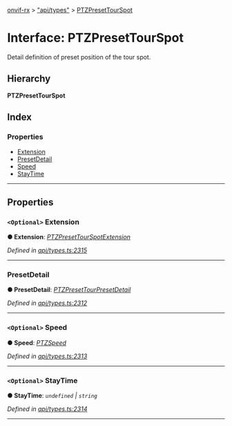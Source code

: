 [onvif-rx](../README.md) > ["api/types"](../modules/_api_types_.md) > [PTZPresetTourSpot](../interfaces/_api_types_.ptzpresettourspot.md)

# Interface: PTZPresetTourSpot

Detail definition of preset position of the tour spot.

## Hierarchy

**PTZPresetTourSpot**

## Index

### Properties

* [Extension](_api_types_.ptzpresettourspot.md#extension)
* [PresetDetail](_api_types_.ptzpresettourspot.md#presetdetail)
* [Speed](_api_types_.ptzpresettourspot.md#speed)
* [StayTime](_api_types_.ptzpresettourspot.md#staytime)

---

## Properties

<a id="extension"></a>

### `<Optional>` Extension

**● Extension**: *[PTZPresetTourSpotExtension](_api_types_.ptzpresettourspotextension.md)*

*Defined in [api/types.ts:2315](https://github.com/patrickmichalina/onvif-rx/blob/034e4d6/src/api/types.ts#L2315)*

___
<a id="presetdetail"></a>

###  PresetDetail

**● PresetDetail**: *[PTZPresetTourPresetDetail](_api_types_.ptzpresettourpresetdetail.md)*

*Defined in [api/types.ts:2312](https://github.com/patrickmichalina/onvif-rx/blob/034e4d6/src/api/types.ts#L2312)*

___
<a id="speed"></a>

### `<Optional>` Speed

**● Speed**: *[PTZSpeed](_api_types_.ptzspeed.md)*

*Defined in [api/types.ts:2313](https://github.com/patrickmichalina/onvif-rx/blob/034e4d6/src/api/types.ts#L2313)*

___
<a id="staytime"></a>

### `<Optional>` StayTime

**● StayTime**: *`undefined` \| `string`*

*Defined in [api/types.ts:2314](https://github.com/patrickmichalina/onvif-rx/blob/034e4d6/src/api/types.ts#L2314)*

___


